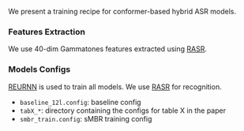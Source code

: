 We present a training recipe for conformer-based hybrid ASR models.

### Features Extraction

We use 40-dim Gammatones features extracted using [RASR](https://github.com/rwth-i6/rasr).

### Models Configs

[REURNN](https://github.com/rwth-i6/returnn) is used to train all models. We use [RASR](https://github.com/rwth-i6/rasr) for recognition.

- `baseline_12l.config`: baseline config
- `tabX_*`: directory containing the configs for table X in the paper
- `smbr_train.config`: sMBR training config
